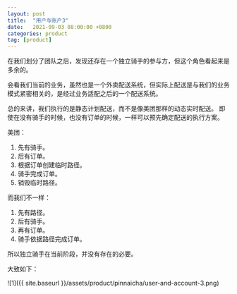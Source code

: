 ```yaml
---
layout: post
title:  "用户与账户3"
date:   2021-09-03 08:00:00 +0800
categories: product
tag: [product]
---
```

在我们划分了团队之后，发现还存在一个独立骑手的参与方，但这个角色看起来是多余的。

<!-- more -->

会看我们当前的业务，虽然也是一个外卖配送系统，但实际上配送是与我们的业务模式紧密相关的，是经过业务适配之后的一个配送系统。

总的来讲，我们执行的是静态计划配送，而不是像美团那样的动态实时配送。
即使在没有骑手的时候，也没有订单的时候，一样可以预先确定配送的执行方案。

美团：

1. 先有骑手。
2. 后有订单。
3. 根据订单创建临时路径。
4. 骑手完成订单。
5. 销毁临时路径。

而我们不一样：

1. 先有路径。
2. 后有骑手。
3. 再有订单。
4. 骑手依据路径完成订单。

所以独立骑手在当前阶段，并没有存在的必要。

大致如下：

![1]({{ site.baseurl }}/assets/product/pinnaicha/user-and-account-3.png)

